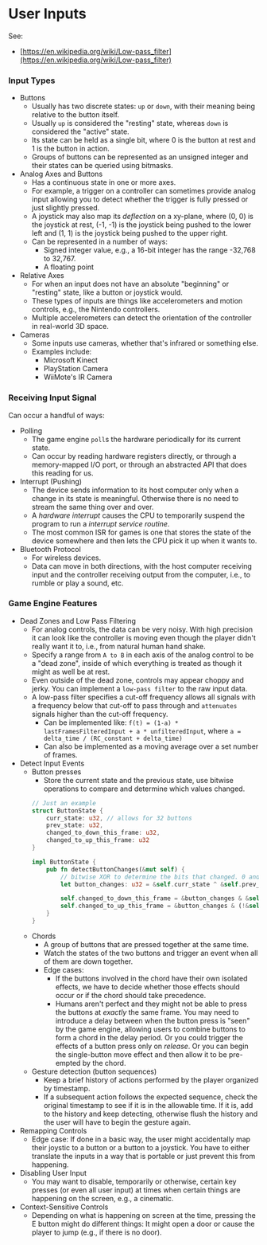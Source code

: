 # User Inputs

See:
* [https://en.wikipedia.org/wiki/Low-pass_filter](https://en.wikipedia.org/wiki/Low-pass_filter)

### Input Types
* Buttons
    * Usually has two discrete states: `up` or `down`, with their meaning being relative to the button itself.
    * Usually `up` is considered the "resting" state, whereas `down` is considered the "active" state.
    * Its state can be held as a single bit, where 0 is the button at rest and 1 is the button in action.
    * Groups of buttons can be represented as an unsigned integer and their states can be queried using bitmasks.
* Analog Axes and Buttons
    * Has a continuous state in one or more axes.
    * For example, a trigger on a controller can sometimes provide analog input allowing you to detect whether the trigger is fully pressed or just slightly pressed.
    * A joystick may also map its _deflection_ on a xy-plane, where (0, 0) is the joystick at rest, (-1, -1) is the joystick being pushed to the lower left and (1, 1) is the joystick being  pushed to the upper right.
    * Can be represented in a number of ways:
        * Signed integer value, e.g., a 16-bit integer has the range -32,768 to 32,767.
        * A floating point
* Relative Axes
    * For when an input does not have an absolute "beginning" or "resting" state, like a button or joystick would.
    * These types of inputs are things like accelerometers and motion controls, e.g., the Nintendo controllers.
    * Multiple accelerometers can detect the orientation of the controller in real-world 3D space.
* Cameras
    * Some inputs use cameras, whether that's infrared or something else.
    * Examples include:
        * Microsoft Kinect
        * PlayStation Camera
        * WiiMote's IR Camera
        
### Receiving Input Signal
Can occur a handful of ways:
* Polling
    * The game engine `poll`s the hardware periodically for its current state.
    * Can occur by reading hardware registers directly, or through a memory-mapped I/O port, or through an abstracted API that does this reading for us.
* Interrupt (Pushing)
    * The device sends information to its host computer only when a change in its state is meaningful.  Otherwise there is no need to stream the same thing over and over.
    * A _hardware interrupt_ causes the CPU to temporarily suspend the program to run a _interrupt service routine_.
    * The most common ISR for games is one that stores the state of the device somewhere and then lets the CPU pick it up when it wants to.
* Bluetooth Protocol
    * For wireless devices.
    * Data can move in both directions, with the host computer receiving input and the controller receiving output from the computer, i.e., to rumble or play a sound, etc.
    
### Game Engine Features
* Dead Zones and Low Pass Filtering
    * For analog controls, the data can be very noisy.  With high precision it can look like the controller is moving even though the player didn't really want it to, i.e., from natural human hand shake.
    * Specify a range from `A to B` in each axis of the analog control to be a "dead zone", inside of which everything is treated as though it might as well be at rest.
    * Even outside of the dead zone, controls may appear choppy and jerky.  You can implement a `low-pass filter` to the raw input data.
    * A low-pass filter specifies a cut-off frequency allows all signals with a frequency below that cut-off to pass through and `attenuates` signals higher than the cut-off frequency.
        * Can be implemented like: `f(t) = (1-a) * lastFramesFilteredInput + a * unfilteredInput`, where `a = delta_time / (RC_constant + delta_time)`
        * Can also be implemented as a moving average over a set number of frames.
* Detect Input Events
    * Button presses
        * Store the current state and the previous state, use bitwise operations to compare and determine which values changed.
        ```rust
        // Just an example
        struct ButtonState {
            curr_state: u32, // allows for 32 buttons
            prev_state: u32,
            changed_to_down_this_frame: u32,
            changed_to_up_this_frame: u32
        }

        impl ButtonState {
            pub fn detectButtonChanges(&mut self) {
                // bitwise XOR to determine the bits that changed. 0 and 1 == 1.
                let button_changes: u32 = &self.curr_state ^ &self.prev_state;

                self.changed_to_down_this_frame = &button_changes & &self.curr_state;
                self.changed_to_up_this_frame = &button_changes & (!&self.curr_state);
            }
        }
        ```
    * Chords
        * A group of buttons that are pressed together at the same time.
        * Watch the states of the two buttons and trigger an event when all of them are down together.
        * Edge cases:
            * If the buttons involved in the chord have their own isolated effects, we have to decide whether those effects should occur or if the chord should take precedence.
            * Humans aren't perfect and they might not be able to press the buttons at _exactly_ the same frame. You may need to introduce a delay between when the button press is "seen" by the game engine, allowing users to combine buttons to form a chord in the delay period.  Or you could trigger the effects of a button press only on _release_.  Or you can begin the single-button move effect and then allow it to be pre-empted by the chord.
    * Gesture detection (button sequences)
        * Keep a brief history of actions performed by the player organized by timestamp.
        * If a subsequent action follows the expected sequence, check the original timestamp to see if it is in the allowable time.  If it is, add to the history and keep detecting, otherwise flush the history and the user will have to begin the gesture again.
* Remapping Controls
    * Edge case: If done in a basic way, the user might accidentally map their joystic to a button or a button to a joystick.  You have to either translate the inputs in a way that is portable or just prevent this from happening.
* Disabling User Input
    * You may want to disable, temporarily or otherwise, certain key presses (or even all user input) at times when certain things are happening on the screen, e.g., a cinematic.
* Context-Sensitive Controls
    * Depending on what is happening on screen at the time, pressing the E button might do different things:  It might open a door or cause the player to jump (e.g., if there is no door).
